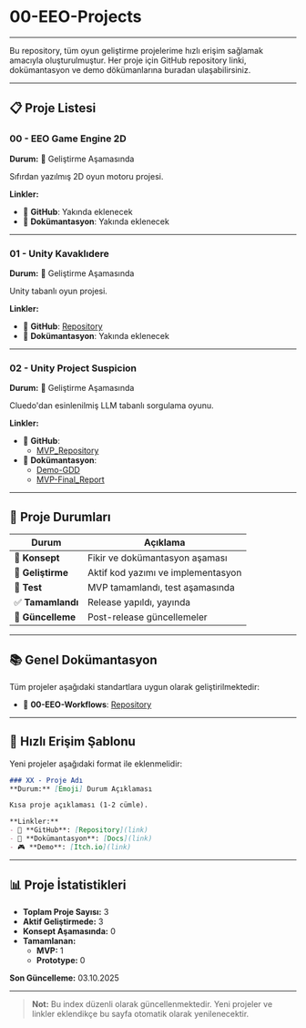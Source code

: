 # 00-EEO-Projects
---
Bu repository, tüm oyun geliştirme projelerime hızlı erişim sağlamak amacıyla oluşturulmuştur. Her proje için GitHub repository linki, dokümantasyon ve demo dökümanlarına buradan ulaşabilirsiniz.

---

## 📋 Proje Listesi

### 00 - EEO Game Engine 2D
**Durum:** 🚧 Geliştirme Aşamasında

Sıfırdan yazılmış 2D oyun motoru projesi.

**Linkler:**
- 🔗 **GitHub**: Yakında eklenecek
- 📄 **Dokümantasyon**: Yakında eklenecek

---

### 01 - Unity Kavaklıdere
**Durum:** 🚧 Geliştirme Aşamasında

Unity tabanlı oyun projesi.

**Linkler:**
- 🔗 **GitHub**: [Repository](https://github.com/EthemEmreOzkan/01-Unity-Kavaklidere)
- 📄 **Dokümantasyon**: Yakında eklenecek

---

### 02 - Unity Project Suspicion
**Durum:** 🚧 Geliştirme Aşamasında

Cluedo'dan esinlenilmiş LLM tabanlı sorgulama oyunu.

**Linkler:**
- 🔗 **GitHub**: 
  - [MVP_Repository](https://github.com/EthemEmreOzkan/02-Unity-Project_Suspicion-MVP)
- 📄 **Dokümantasyon**:
  - [Demo-GDD](02-Unity-Project_Suspicion/Demo-GDD/README.md)
  - [MVP-Final_Report](02-Unity-Project_Suspicion/MVP-Final_Report/README.md)

---

## 🎯 Proje Durumları

| Durum | Açıklama |
|-------|----------|
| 📝 **Konsept** | Fikir ve dokümantasyon aşaması |
| 🚧 **Geliştirme** | Aktif kod yazımı ve implementasyon |
| 🧪 **Test** | MVP tamamlandı, test aşamasında |
| ✅ **Tamamlandı** | Release yapıldı, yayında |
| 🔄 **Güncelleme** | Post-release güncellemeler |

---

## 📚 Genel Dokümantasyon

Tüm projeler aşağıdaki standartlara uygun olarak geliştirilmektedir:

- 🔗 **00-EEO-Workflows**: [Repository](https://github.com/EthemEmreOzkan/00-EEO-Workflows)

---

## 🔗 Hızlı Erişim Şablonu

Yeni projeler aşağıdaki format ile eklenmelidir:

```markdown
### XX - Proje Adı
**Durum:** [Emoji] Durum Açıklaması

Kısa proje açıklaması (1-2 cümle).

**Linkler:**
- 🔗 **GitHub**: [Repository](link)
- 📄 **Dokümantasyon**: [Docs](link)
- 🎮 **Demo**: [Itch.io](link)
```

---

## 📊 Proje İstatistikleri

- **Toplam Proje Sayısı:** 3  
- **Aktif Geliştirmede:** 3  
- **Konsept Aşamasında:** 0 
- **Tamamlanan:** 
  - **MVP:** 1
  - **Prototype:** 0

**Son Güncelleme:** 03.10.2025

---

> **Not:** Bu index düzenli olarak güncellenmektedir. Yeni projeler ve linkler eklendikçe bu sayfa otomatik olarak yenilenecektir.